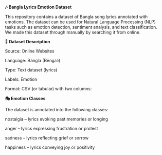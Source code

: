 **🎶 Bangla Lyrics Emotion Dataset**

This repository contains a dataset of Bangla song lyrics annotated with emotions. The dataset can be used for Natural Language Processing (NLP) tasks such as emotion detection, 
sentiment analysis, and text classification. We made this dataset through manually by searching it from online. 

**📑 Dataset Description**

Source: Online Websites

Language: Bangla (Bengali)

Type: Text dataset (lyrics)

Labels: Emotion

Format: CSV (or tabular) with two columns:

**🎭 Emotion Classes**

The dataset is annotated into the following classes:

nostalgia – lyrics evoking past memories or longing

anger – lyrics expressing frustration or protest

sadness – lyrics reflecting grief or sorrow

happiness – lyrics conveying joy or positivity
